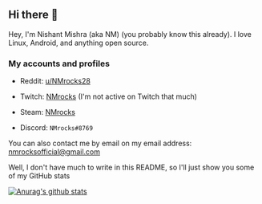 ## Hi there 👋

Hey, I'm Nishant Mishra (aka NM) (you probably know this already). I love Linux, Android, and anything open source.

### My accounts and profiles

* Reddit: [u/NMrocks28](http://reddit.com/user/NMrocks28)

* Twitch: [NMrocks](https://twitch.tv/nmrocks28/profile) (I'm not active on Twitch that much)

* Steam: [NMrocks](https://steamcommunity.com/id/NMrocks/)

* Discord: `NMrocks#8769`

You can also contact me by email on my email address: [nmrocksofficial@gmail.com](mailto:nmrocksofficial@gmail.com)

Well, I don't have much to write in this README, so I'll just show you some of my GitHub stats

[![Anurag's github stats](https://github-readme-stats.vercel.app/api?username=NMrocks&theme=onedark)](https://github.com/anuraghazra/github-readme-stats)
